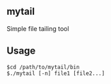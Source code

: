 ## mytail
Simple file tailing tool

## Usage
```
$cd /path/to/mytail/bin
$./mytail [-n] file1 [file2...]
```